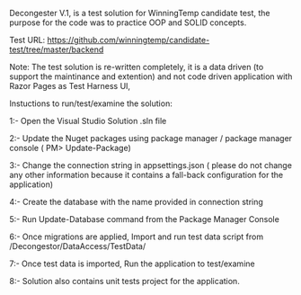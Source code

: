 Decongester V.1, is a test solution for WinningTemp candidate test, the purpose for the code was to practice OOP and SOLID concepts.

Test URL: https://github.com/winningtemp/candidate-test/tree/master/backend



Note: The test solution is re-written completely, it is a data driven (to support the maintinance and extention) and not code driven application with Razor Pages as Test Harness UI,


Instuctions to run/test/examine the solution:

1:- Open the Visual Studio Solution .sln file 

2:- Update the Nuget packages using package manager / package manager console ( PM> Update-Package)

3:- Change the connection string in appsettings.json ( please do not change any other information because it contains a fall-back configuration for the application)

4:- Create the database with the name provided in connection string

5:- Run Update-Database command from the Package Manager Console

6:- Once migrations are applied, Import and run test data script from /Decongestor/DataAccess/TestData/

7:- Once test data is imported, Run the application to test/examine

8:- Solution also contains unit tests project for the application.
